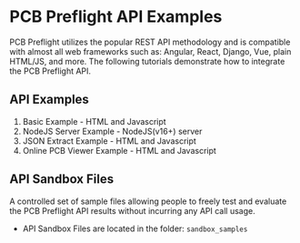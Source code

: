 # PCB Preflight API Examples
PCB Preflight utilizes the popular REST API methodology and is compatible with almost all web frameworks such as: Angular, React, Django, Vue, plain HTML/JS, and more. The following tutorials demonstrate how to integrate the PCB Preflight API. 

## API Examples
1) Basic Example - HTML and Javascript
1) NodeJS Server Example - NodeJS(v16+) server
1) JSON Extract Example - HTML and Javascript
1) Online PCB Viewer Example - HTML and Javascript


## API Sandbox Files
A controlled set of sample files allowing people to freely test and evaluate the PCB Preflight API results without incurring any API call usage.
* API Sandbox Files are located in the folder: `sandbox_samples`
